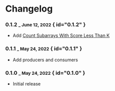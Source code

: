 # Changelog

### 0.1.2 <small>_ June 12, 2022</small> { id="0.1.2" }
- Add [Count Subarrays With Score Less Than K](count_subarrays_with_score_less_than_K.md)

### 0.1.1 <small>_ May 24, 2022</small> { id="0.1.1" }
- Add producers and consumers

### 0.1.0 <small>_ May 24, 2022</small> { id="0.1.0" }
- Initial release